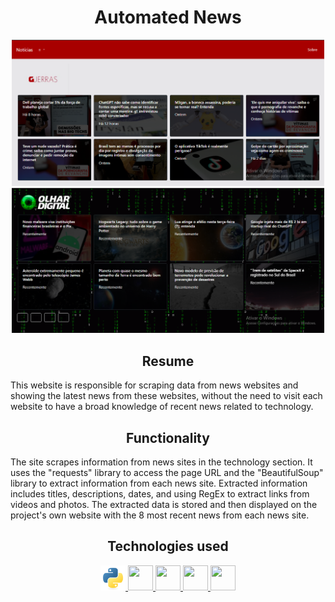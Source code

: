 <h1 align="center">Automated News</h1>
<div style="display: inline-block;" align="center"><img src="images_readme/globo.png" width="500px"> <img src="images_readme/olhardigital.png" width="500px"></div>

<h2 align="center">Resume</h2>
<p>
  This website is responsible for scraping data from news websites and showing the latest news from these websites, without the need to visit each website to have a broad knowledge of recent news related to technology.
</p>

<h2 align="center">Functionality</h2>
<p>
  The site scrapes information from news sites in the technology section. It uses the "requests" library to access the page URL and the "BeautifulSoup" library to extract information from each news site. Extracted information includes titles, descriptions, dates, and using RegEx to extract links from videos and photos. The extracted data is stored and then displayed on the project's own website with the 8 most recent news from each news site.
</p>

<h2 align="center">Technologies used</h2>
 <p align="center">
  <a href='https://www.python.org/' target='_blank'>
	<img src='https://raw.githubusercontent.com/devicons/devicon/master/icons/python/python-original.svg' width='40' height='40'>
	</a>
  <a href='https://www.djangoproject.com/' target='_blank'>
  <img src='https://camo.githubusercontent.com/537f66454b766b0d56da91225206ebf6d28ecff24d84668d52cf9430e02460fd/68747470733a2f2f63646e2e776f726c64766563746f726c6f676f2e636f6d2f6c6f676f732f646a616e676f2e737667' width='40' height='40'>
  </a>
	<a href='https://requests.readthedocs.io/en/latest/' target='_blank'>
	<img src='https://upload.wikimedia.org/wikipedia/commons/a/aa/Requests_Python_Logo.png' width='40' height='40'>
	</a>
	<a href='https://pypi.org/project/beautifulsoup4/' target='_blank'>
	<img src='https://cdn-ak.f.st-hatena.com/images/fotolife/m/mitsu3204/20180824/20180824013430.jpg' width='40' height='40'>
	</a>
	<a href='https://www.w3schools.com/python/python_regex.asp' target='_blank'>
	<img src='https://static.javatpoint.com/tutorial/regex/images/regex-tutorial.png' width='40' height='40'>
	</a>
</p>

